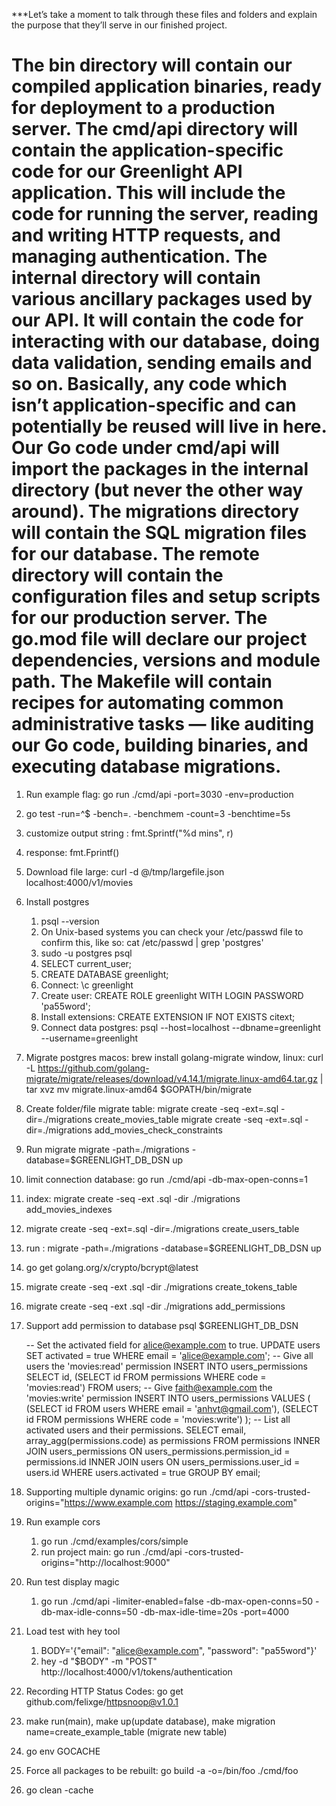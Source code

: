 \*\*\*Let’s take a moment to talk through these files and folders and explain the purpose that
they’ll serve in our finished project.

The bin directory will contain our compiled application binaries, ready for deployment
to a production server.
The cmd/api directory will contain the application-specific code for our Greenlight API
application. This will include the code for running the server, reading and writing HTTP
requests, and managing authentication.
The internal directory will contain various ancillary packages used by our API. It will
contain the code for interacting with our database, doing data validation, sending emails
and so on. Basically, any code which isn’t application-specific and can potentially be
reused will live in here. Our Go code under cmd/api will import the packages in the
internal directory (but never the other way around).
The migrations directory will contain the SQL migration files for our database.
The remote directory will contain the configuration files and setup scripts for our
production server.
The go.mod file will declare our project dependencies, versions and module path.
The Makefile will contain recipes for automating common administrative tasks — like
auditing our Go code, building binaries, and executing database migrations.
===========================================================

1. Run example flag: go run ./cmd/api -port=3030 -env=production
2. go test -run=^$ -bench=. -benchmem -count=3 -benchtime=5s
3. customize output string : fmt.Sprintf("%d mins", r)
4. response: fmt.Fprintf()
5. Download file large: curl -d @/tmp/largefile.json localhost:4000/v1/movies
6. Install postgres
   1. psql --version
   2. On Unix-based systems you can check your /etc/passwd file to
      confirm this, like so: cat /etc/passwd | grep 'postgres'
   3. sudo -u postgres psql
   4. SELECT current_user;
   5. CREATE DATABASE greenlight;
   6. Connect: \c greenlight
   7. Create user: CREATE ROLE greenlight WITH LOGIN PASSWORD 'pa55word';
   8. Install extensions: CREATE EXTENSION IF NOT EXISTS citext;
   9. Connect data postgres: psql --host=localhost --dbname=greenlight --username=greenlight
7. Migrate postgres
   macos: brew install golang-migrate
   window, linux: curl -L https://github.com/golang-migrate/migrate/releases/download/v4.14.1/migrate.linux-amd64.tar.gz | tar xvz
   mv migrate.linux-amd64 $GOPATH/bin/migrate
8. Create folder/file migrate table:
   migrate create -seq -ext=.sql -dir=./migrations create_movies_table
   migrate create -seq -ext=.sql -dir=./migrations add_movies_check_constraints
9. Run migrate
   migrate -path=./migrations -database=$GREENLIGHT_DB_DSN up
10. limit connection database: go run ./cmd/api -db-max-open-conns=1
11. index: migrate create -seq -ext .sql -dir ./migrations add_movies_indexes
12. migrate create -seq -ext=.sql -dir=./migrations create_users_table
13. run : migrate -path=./migrations -database=$GREENLIGHT_DB_DSN up
14. go get golang.org/x/crypto/bcrypt@latest
15. migrate create -seq -ext .sql -dir ./migrations create_tokens_table
16. migrate create -seq -ext .sql -dir ./migrations add_permissions
17. Support add permission to database
    psql $GREENLIGHT_DB_DSN

    -- Set the activated field for alice@example.com to true.
    UPDATE users SET activated = true WHERE email = 'alice@example.com';
    -- Give all users the 'movies:read' permission
    INSERT INTO users_permissions
    SELECT id, (SELECT id FROM permissions WHERE code = 'movies:read') FROM users;
    -- Give faith@example.com the 'movies:write' permission
    INSERT INTO users_permissions
    VALUES (
    (SELECT id FROM users WHERE email = 'anhvt@gmail.com'),
    (SELECT id FROM permissions WHERE code = 'movies:write')
    );
    -- List all activated users and their permissions.
    SELECT email, array_agg(permissions.code) as permissions
    FROM permissions
    INNER JOIN users_permissions ON users_permissions.permission_id = permissions.id
    INNER JOIN users ON users_permissions.user_id = users.id
    WHERE users.activated = true
    GROUP BY email;

18. Supporting multiple dynamic origins: go run ./cmd/api -cors-trusted-origins="https://www.example.com https://staging.example.com"
19. Run example cors
    1. go run ./cmd/examples/cors/simple
    2. run project main: go run ./cmd/api -cors-trusted-origins="http://localhost:9000"
20. Run test display magic
    1. go run ./cmd/api -limiter-enabled=false -db-max-open-conns=50 -db-max-idle-conns=50 -db-max-idle-time=20s -port=4000
21. Load test with hey tool
    1. BODY='{"email": "alice@example.com", "password": "pa55word"}'
    2. hey -d "$BODY" -m "POST" http://localhost:4000/v1/tokens/authentication
22. Recording HTTP Status Codes: go get github.com/felixge/httpsnoop@v1.0.1
23. make run(main), make up(update database), make migration name=create_example_table (migrate new table)
24. go env GOCACHE
25. Force all packages to be rebuilt: go build -a -o=/bin/foo ./cmd/foo
26. go clean -cache
